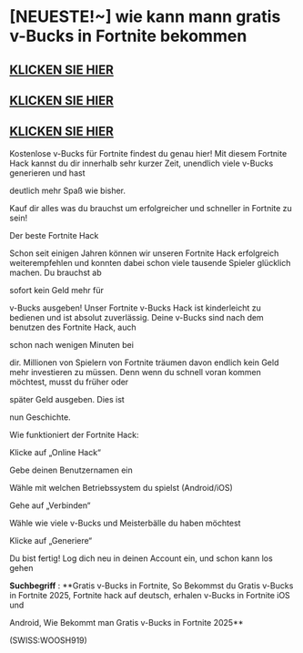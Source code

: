 # [NEUESTE!~] wie kann mann gratis v-Bucks in Fortnite bekommen

## [KLICKEN SIE HIER](https://lookerstudio.google.com/reporting/65f8d83a-a265-4524-8971-a536abc34de2)
## [KLICKEN SIE HIER](https://lookerstudio.google.com/reporting/65f8d83a-a265-4524-8971-a536abc34de2)
## [KLICKEN SIE HIER](https://lookerstudio.google.com/reporting/65f8d83a-a265-4524-8971-a536abc34de2)

Kostenlose v-Bucks für Fortnite findest du genau hier! Mit diesem Fortnite Hack kannst du dir innerhalb sehr kurzer Zeit, unendlich viele v-Bucks generieren und hast 

deutlich mehr Spaß wie bisher. 

Kauf dir alles was du brauchst um erfolgreicher und schneller in Fortnite zu sein!

Der beste Fortnite Hack

Schon seit einigen Jahren können wir unseren Fortnite Hack erfolgreich weiterempfehlen und konnten dabei schon viele tausende Spieler glücklich machen. Du brauchst ab 

sofort kein Geld mehr für 

v-Bucks ausgeben! Unser Fortnite v-Bucks Hack ist kinderleicht zu bedienen und ist absolut zuverlässig. Deine v-Bucks sind nach dem benutzen des Fortnite Hack, auch 

schon nach wenigen Minuten bei 

dir. Millionen von Spielern von Fortnite träumen davon endlich kein Geld mehr investieren zu müssen. Denn wenn du schnell voran kommen möchtest, musst du früher oder 

später Geld ausgeben. Dies ist 

nun Geschichte.

Wie funktioniert der Fortnite Hack:

Klicke auf „Online Hack“

Gebe deinen Benutzernamen ein

Wähle mit welchen Betriebssystem du spielst (Android/iOS)

Gehe auf „Verbinden“

Wähle wie viele v-Bucks und Meisterbälle du haben möchtest

Klicke auf „Generiere“

Du bist fertig! Log dich neu in deinen Account ein, und schon kann los gehen


**Suchbegriff** : **Gratis v-Bucks in Fortnite, So Bekommst du Gratis v-Bucks in Fortnite 2025, Fortnite hack auf deutsch, erhalen v-Bucks in Fortnite iOS und 

Android, Wie Bekommt man Gratis v-Bucks in Fortnite 2025**

(SWISS:WOOSH919)